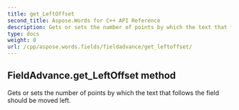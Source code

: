 ```yaml
---
title: get_LeftOffset
second_title: Aspose.Words for C++ API Reference
description: Gets or sets the number of points by which the text that follows the field should be moved left. 
type: docs
weight: 0
url: /cpp/aspose.words.fields/fieldadvance/get_leftoffset/
---
```

## FieldAdvance.get_LeftOffset method


Gets or sets the number of points by which the text that follows the field should be moved left.


